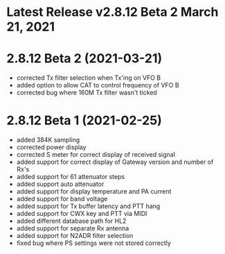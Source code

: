 
# Latest Release v2.8.12 Beta 2 March 21, 2021

# 2.8.12 Beta 2 (2021-03-21)

- corrected Tx filter selection when Tx'ing on VFO B
- added option to allow CAT to control frequency of VFO B
- corrected bug where 160M Tx filter wasn't ticked

# 2.8.12 Beta 1 (2021-02-25)
- added 384K sampling
- corrected power display
- corrected S meter for correct display of received signal
- added support for correct display of Gateway version and number of Rx's
- added support for 61 attenuator steps
- added support auto attenuator 
- added support for display temperature and PA current
- added support for band voltage
- added support for Tx buffer latency and PTT hang
- added support for CWX key and PTT via MIDI
- added different database path for HL2
- added support for separate Rx antenna
- added support for N2ADR filter selection 
- fixed bug where PS settings were not stored correctly 
